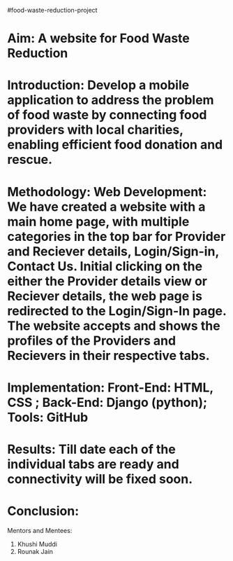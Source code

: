 #food-waste-reduction-project

# Aim: A website for Food Waste Reduction

# Introduction: Develop a mobile application to address the problem of food waste by connecting food providers with local charities, enabling efficient food donation and rescue.

# Methodology: Web Development: We have created a website with a main home page, with multiple categories in the top bar for Provider and Reciever details, Login/Sign-in, Contact Us. Initial clicking on the either the Provider details view or Reciever details, the web page is redirected to the Login/Sign-In page. The website accepts and shows the profiles of the Providers and Recievers in their respective tabs.  

# Implementation: Front-End: HTML, CSS ; Back-End: Django (python); Tools: GitHub
                  
# Results: Till date each of the individual tabs are ready and connectivity will be fixed soon.

# Conclusion: 

Mentors and Mentees: 
1. Khushi Muddi
2. Rounak Jain

